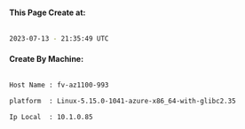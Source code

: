 
   
#### This Page Create at:

```bash

2023-07-13 - 21:35:49 UTC

```

#### Create By Machine:

```bash

Host Name : fv-az1100-993

platform  : Linux-5.15.0-1041-azure-x86_64-with-glibc2.35

Ip Local  : 10.1.0.85

```

